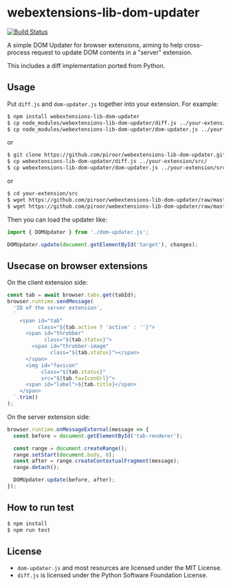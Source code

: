 # webextensions-lib-dom-updater

[![Build Status](https://travis-ci.org/piroor/webextensions-lib-dom-updater.svg?branch=master)](https://travis-ci.org/piroor/webextensions-lib-dom-updater)

A simple DOM Updater for browser extensions, aiming to help cross-process request to update DOM contents in a "server" extension.

This includes a diff implementation ported from Python.

## Usage

Put `diff.js` and `dom-updater.js` together into your extension. For example:

```sh
$ npm install webextensions-lib-dom-updater
$ cp node_modules/webextensions-lib-dom-updater/diff.js ../your-extension/src/
$ cp node_modules/webextensions-lib-dom-updater/dom-updater.js ../your-extension/src/
```

or

```sh
$ git clone https://github.com/piroor/webextensions-lib-dom-updater.git
$ cp webextensions-lib-dom-updater/diff.js ../your-extension/src/
$ cp webextensions-lib-dom-updater/dom-updater.js ../your-extension/src/
```

or

```sh
$ cd your-extension/src
$ wget https://github.com/piroor/webextensions-lib-dom-updater/raw/master/diff.js
$ wget https://github.com/piroor/webextensions-lib-dom-updater/raw/master/dom-updater.js
```

Then you can load the updater like:

```javascript
import { DOMUpdater } from './dom-updater.js';

DOMUpdater.update(document.getElementById('target'), changes);
```

## Usecase on browser extensions

On the client extension side:

```javascript
const tab = await browser.tabs.get(tabId);
browser.runtime.sendMessage(
  'ID of the server extension',
  `
    <span id="tab"
          class="${tab.active ? 'active' : ''}">
      <span id="throbber"
            class="${tab.status}">
        <span id="throbber-image"
              class="${tab.status}"></span>
      </span>
      <img id="favicon"
           class="${tab.status}"
           src="${tab.favIconUrl}">
      <span id="label">${tab.title}</span>
    </span>
  `.trim()
);
```

On the server extension side:

```javascript
browser.runtime.onMessageExternal(message => {
  const before = document.getElementById('tab-renderer');

  const range = document.createRange();
  range.setStart(document.body, 0);
  const after = range.createContextualFragment(message);
  range.detach();

  DOMUpdater.update(before, after);
});
```

## How to run test

```sh
$ npm install
$ npm run test
```

## License

* `dom-updater.js` and most resources are licensed under the MIT License.
* `diff.js` is licensed under the Python Software Foundation License.

